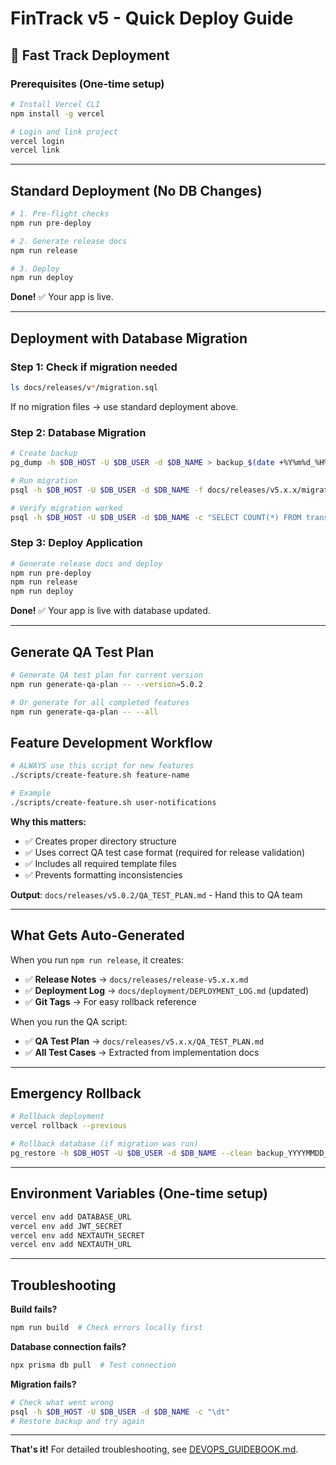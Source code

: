 # FinTrack v5 - Quick Deploy Guide

## 🚀 **Fast Track Deployment**

### **Prerequisites** (One-time setup)
```bash
# Install Vercel CLI
npm install -g vercel

# Login and link project
vercel login
vercel link
```

---

## **Standard Deployment (No DB Changes)**

```bash
# 1. Pre-flight checks
npm run pre-deploy

# 2. Generate release docs
npm run release

# 3. Deploy
npm run deploy
```

**Done!** ✅ Your app is live.

---

## **Deployment with Database Migration**

### **Step 1: Check if migration needed**
```bash
ls docs/releases/v*/migration.sql
```

If no migration files → use standard deployment above.

### **Step 2: Database Migration**
```bash
# Create backup
pg_dump -h $DB_HOST -U $DB_USER -d $DB_NAME > backup_$(date +%Y%m%d_%H%M%S).sql

# Run migration
psql -h $DB_HOST -U $DB_USER -d $DB_NAME -f docs/releases/v5.x.x/migration.sql

# Verify migration worked
psql -h $DB_HOST -U $DB_USER -d $DB_NAME -c "SELECT COUNT(*) FROM transactions;"
```

### **Step 3: Deploy Application**
```bash
# Generate release docs and deploy
npm run pre-deploy
npm run release
npm run deploy
```

**Done!** ✅ Your app is live with database updated.

---

## **Generate QA Test Plan**

```bash
# Generate QA test plan for current version
npm run generate-qa-plan -- --version=5.0.2

# Or generate for all completed features
npm run generate-qa-plan -- --all
```

## **Feature Development Workflow**

```bash
# ALWAYS use this script for new features
./scripts/create-feature.sh feature-name

# Example
./scripts/create-feature.sh user-notifications
```

**Why this matters:**
- ✅ Creates proper directory structure
- ✅ Uses correct QA test case format (required for release validation)
- ✅ Includes all required template files
- ✅ Prevents formatting inconsistencies

**Output**: `docs/releases/v5.0.2/QA_TEST_PLAN.md` - Hand this to QA team

---

## **What Gets Auto-Generated**

When you run `npm run release`, it creates:
- ✅ **Release Notes** → `docs/releases/release-v5.x.x.md`
- ✅ **Deployment Log** → `docs/deployment/DEPLOYMENT_LOG.md` (updated)
- ✅ **Git Tags** → For easy rollback reference

When you run the QA script:
- ✅ **QA Test Plan** → `docs/releases/v5.x.x/QA_TEST_PLAN.md`
- ✅ **All Test Cases** → Extracted from implementation docs

---

## **Emergency Rollback**

```bash
# Rollback deployment
vercel rollback --previous

# Rollback database (if migration was run)
pg_restore -h $DB_HOST -U $DB_USER -d $DB_NAME --clean backup_YYYYMMDD_HHMMSS.sql
```

---

## **Environment Variables** (One-time setup)

```bash
vercel env add DATABASE_URL
vercel env add JWT_SECRET
vercel env add NEXTAUTH_SECRET
vercel env add NEXTAUTH_URL
```

---

## **Troubleshooting**

**Build fails?**
```bash
npm run build  # Check errors locally first
```

**Database connection fails?**
```bash
npx prisma db pull  # Test connection
```

**Migration fails?**
```bash
# Check what went wrong
psql -h $DB_HOST -U $DB_USER -d $DB_NAME -c "\dt"
# Restore backup and try again
```

---

**That's it!** For detailed troubleshooting, see [DEVOPS_GUIDEBOOK.md](DEVOPS_GUIDEBOOK.md).

